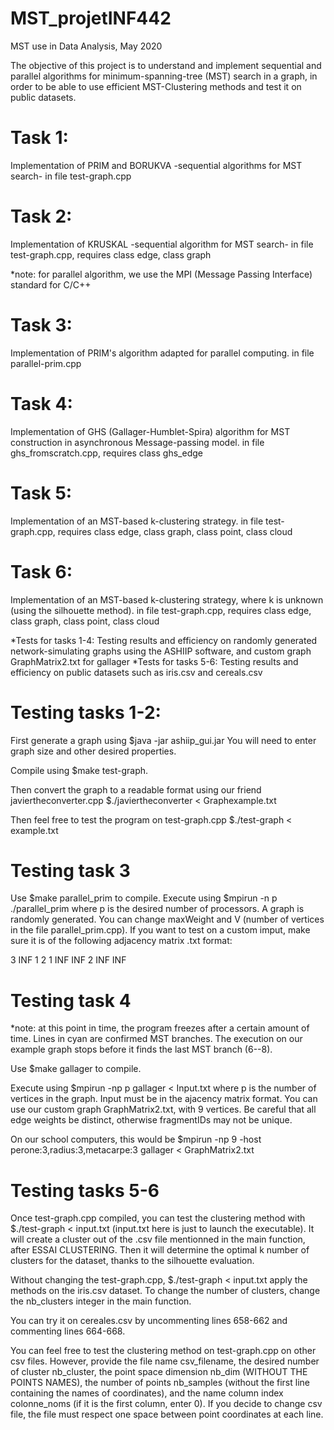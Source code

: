 # MST_projetINF442

MST use in Data Analysis, May 2020

The objective of this project is to understand and implement sequential and parallel algorithms for minimum-spanning-tree (MST) search in a graph, in order to be able to use efficient MST-Clustering methods and test it on public datasets.

# Task 1: 

Implementation of PRIM and BORUKVA -sequential algorithms for MST search- in file test-graph.cpp

# Task 2: 

Implementation of KRUSKAL -sequential algorithm for MST search- in file test-graph.cpp, requires class edge, class graph

*note: for parallel algorithm, we use the MPI (Message Passing Interface) standard for C/C++

# Task 3: 

Implementation of PRIM's algorithm adapted for parallel computing. in file parallel-prim.cpp 

# Task 4: 

Implementation of GHS (Gallager-Humblet-Spira) algorithm for MST construction in asynchronous Message-passing model. in file ghs_fromscratch.cpp, requires class ghs_edge

# Task 5: 

Implementation of an MST-based k-clustering strategy. in file test-graph.cpp, requires class edge, class graph, class point, class cloud

# Task 6: 

Implementation of an MST-based k-clustering strategy, where k is unknown (using the silhouette method). in file test-graph.cpp, requires class edge, class graph, class point, class cloud

*Tests for tasks 1-4: Testing results and efficiency on randomly generated network-simulating graphs using the ASHIIP software, and custom graph GraphMatrix2.txt for gallager
*Tests for tasks 5-6: Testing results and efficiency on public datasets such as iris.csv and cereals.csv

# Testing tasks 1-2:

First generate a graph using $java -jar ashiip_gui.jar You will need to enter graph size and other desired properties.

Compile using $make test-graph.

Then convert the graph to a readable format using our friend javiertheconverter.cpp $./javiertheconverter < Graphexample.txt

Then feel free to test the program on test-graph.cpp $./test-graph < example.txt

# Testing task 3

Use $make parallel_prim to compile.
Execute using $mpirun -n p ./parallel_prim where p is the desired number of processors. A graph is randomly generated. You can change maxWeight and V (number of vertices in the file parallel_prim.cpp). If you want to test on a custom imput, make sure it is of the following adjacency matrix .txt format:

3
INF 1 2
1 INF INF
2 INF INF

# Testing task 4

*note: at this point in time, the program freezes after a certain amount of time. Lines in cyan are confirmed MST branches. The execution on our example graph stops before it finds the last MST branch (6--8).

Use $make gallager to compile.

Execute using $mpirun -np p gallager < Input.txt where p is the number of vertices in the graph. Input must be in the ajacency matrix format. You can use our custom graph GraphMatrix2.txt, with 9 vertices. Be careful that all edge weights be distinct, otherwise fragmentIDs may not be unique. 

On our school computers, this would be
$mpirun -np 9 -host perone:3,radius:3,metacarpe:3 gallager < GraphMatrix2.txt

# Testing tasks 5-6

Once test-graph.cpp compiled, you can test the clustering method with $./test-graph < input.txt  (input.txt here is just to launch the executable). It will create a cluster out of the .csv file mentionned in the main function, after ESSAI CLUSTERING. Then it will determine the optimal k number of clusters for the dataset, thanks to the silhouette evaluation.

Without changing the test-graph.cpp, $./test-graph < input.txt apply the methods on the iris.csv dataset. To change the number of clusters, change the nb_clusters integer in the main function.

You can try it on cereales.csv by uncommenting lines 658-662 and commenting lines 664-668.

You can feel free to test the clustering method on test-graph.cpp on other csv files. However, provide the file name csv_filename, the desired number of cluster nb_cluster, the point space dimension nb_dim (WITHOUT THE POINTS NAMES), the number of points nb_samples (without the first line containing the names of coordinates), and the name column index colonne_noms (if it is the first column, enter 0).
If you decide to change csv file, the file must respect one space between point coordinates at each line.


  

